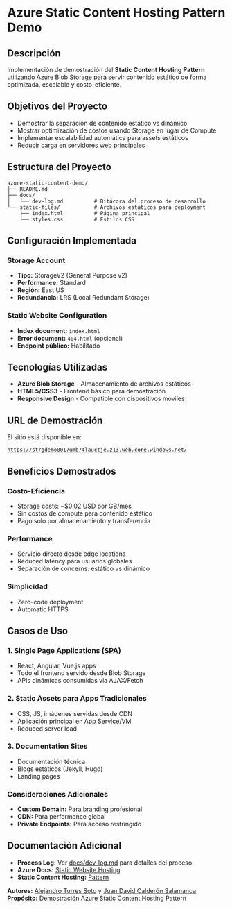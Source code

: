 # Azure Static Content Hosting Pattern Demo

## Descripción

Implementación de demostración del **Static Content Hosting Pattern** utilizando Azure Blob Storage para servir contenido estático de forma optimizada, escalable y costo-eficiente.

## Objetivos del Proyecto

- Demostrar la separación de contenido estático vs dinámico
- Mostrar optimización de costos usando Storage en lugar de Compute
- Implementar escalabilidad automática para assets estáticos
- Reducir carga en servidores web principales

## Estructura del Proyecto

```
azure-static-content-demo/
├── README.md
├── docs/
│   └── dev-log.md          # Bitácora del proceso de desarrollo
└── static-files/           # Archivos estáticos para deployment
    ├── index.html          # Página principal
    └── styles.css          # Estilos CSS

```

## Configuración Implementada

### Storage Account

- **Tipo:** StorageV2 (General Purpose v2)
- **Performance:** Standard
- **Región:** East US
- **Redundancia:** LRS (Local Redundant Storage)

### Static Website Configuration

- **Index document:** `index.html`
- **Error document:** `404.html` (opcional)
- **Endpoint público:** Habilitado

## Tecnologías Utilizadas

- **Azure Blob Storage** - Almacenamiento de archivos estáticos
- **HTML5/CSS3** - Frontend básico para demostración
- **Responsive Design** - Compatible con dispositivos móviles

## URL de Demostración

El sitio está disponible en:

[`https://strgdemo0017umb74lauctje.z13.web.core.windows.net/`]("https://strgdemo0017umb74lauctje.z13.web.core.windows.net/")

## Beneficios Demostrados

### Costo-Eficiencia

- Storage costs: ~$0.02 USD por GB/mes
- Sin costos de compute para contenido estático
- Pago solo por almacenamiento y transferencia

### Performance

- Servicio directo desde edge locations
- Reduced latency para usuarios globales
- Separación de concerns: estático vs dinámico

### Simplicidad

- Zero-code deployment
- Automatic HTTPS

## Casos de Uso

### 1. **Single Page Applications (SPA)**

- React, Angular, Vue.js apps
- Todo el frontend servido desde Blob Storage
- APIs dinámicas consumidas via AJAX/Fetch

### 2. **Static Assets para Apps Tradicionales**

- CSS, JS, imágenes servidas desde CDN
- Aplicación principal en App Service/VM
- Reduced server load

### 3. **Documentation Sites**

- Documentación técnica
- Blogs estáticos (Jekyll, Hugo)
- Landing pages

### Consideraciones Adicionales

- **Custom Domain:** Para branding profesional
- **CDN:** Para performance global
- **Private Endpoints:** Para acceso restringido

## Documentación Adicional

- **Process Log:** Ver [docs/dev-log.md](./docs/dev-log.md) para detalles del proceso
- **Azure Docs:** [Static Website Hosting](https://docs.microsoft.com/azure/storage/blobs/storage-blob-static-website)
- **Static Content Hosting:** [Pattern](https://learn.microsoft.com/en-us/azure/architecture/patterns/static-content-hosting)

**Autores:** [Alejandro Torres Soto]("https://github.com/juanC773") y [Juan David Calderón Salamanca]("https://github.com/juanC773")
**Propósito:** Demostración Azure Static Content Hosting Pattern
